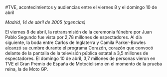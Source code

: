 #TVE, acontecimientos y audiencias entre el viernes 8 y el domingo 10 de abril

*Madrid, 14 de abril de 2005 (agencias)*

El viernes 8 de abril, la retransmisión de la ceremonia fúnebre por Juan Pablo Segundo fue vista por 2,78 millones de espectadores. Al día siguiente, la boda entre Carlos de Inglaterra y Camila Parker-Bowles alcanzó su cumbre durante el programa Corazón, corazón que convocó delante de la pantalla de la televisión pública estatal a 3,5 millones de espectadores. El domingo 10 de abril, 3,7 millones de personas vieron en TVE el Gran Premio de España de Motociclismo en el momento de la prueba reina, la de Moto GP.

